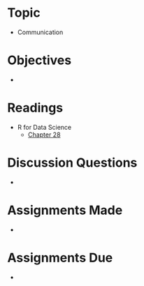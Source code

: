 # Topic

* Communication

# Objectives

* 

# Readings

* R for Data Science
   + [Chapter 28][r4ds 28]

# Discussion Questions

* 

# Assignments Made

* 

# Assignments Due

* 

[r4ds 28]: https://r4ds.had.co.nz/graphics-for-communication.html